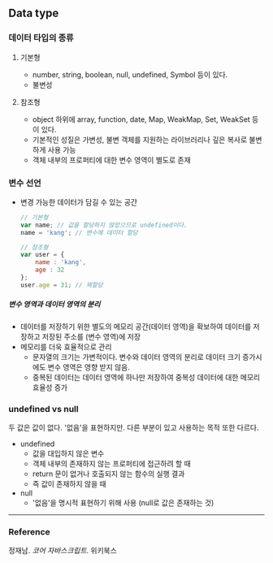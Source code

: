 ## Data type

### 데이터 타입의 종류
1. 기본형
    - number, string, boolean, null, undefined, Symbol 등이 있다.
    - 불변성
   
1. 참조형
    - object 하위에 array, function, date, Map, WeakMap, Set, WeakSet 등이 있다.
    - 기본적인 성질은 가변성, 불변 객체를 지원하는 라이브러리나 깊은 복사로 불변하게 사용 가능 
    - 객체 내부의 프로퍼티에 대한 변수 영역이 별도로 존재

### 변수 선언
- 변경 가능한 데이터가 담길 수 있는 공간
    ```javascript
    // 기본형
    var name; // 값을 할당하지 않았으므로 undefined이다.
    name = 'kang'; // 변수에 데이터 할당
  
    // 참조형
    var user = {
        name : 'kang',
        age : 32
    };
    user.age = 31; // 재할당
    ```
##### 변수 영역과 데이터 영역의 분리
- 데이터를 저장하기 위한 별도의 메모리 공간(데이터 영역)을 확보하여 데이터를 저장하고 저장된 주소를 (변수 영역)에 저장
- 메모리를 더욱 효율적으로 관리
    - 문자열의 크기는 가변적이다. 변수와 데이터 영역의 분리로 데이터 크기 증가시에도 변수 영역은 영향 받지 않음.
    - 중복된 데이터는 데이터 영역에 하나만 저장하여 중복성 데이터에 대한 메모리 효율성 증가

### undefined vs null
두 값은 값이 없다. '없음'을 표현하지만. 다른 부분이 있고 사용하는 목적 또한 다르다.
- undefined
    - 값을 대입하지 않은 변수
    - 객체 내부의 존재하지 않는 프로퍼티에 접근하려 할 때
    - return 문이 없거나 호출되지 않는 함수의 실행 결과
    - 즉 값이 존재하지 않을 때
- null
    - '없음'을 명시적 표현하기 위해 사용 (null로 값은 존재하는 것)
    
---
### Reference
정재남. _코어 자바스크립트_. 위키북스  
